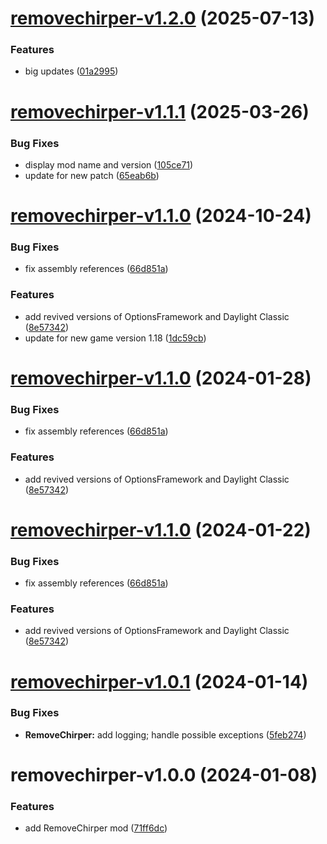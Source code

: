 # [removechirper-v1.2.0](https://github.com/Bomret/CitiesSkylinesMods/compare/removechirper-v1.1.1...removechirper-v1.2.0) (2025-07-13)


### Features

* big updates ([01a2995](https://github.com/Bomret/CitiesSkylinesMods/commit/01a2995638dd508a7f31f5fb3aa00e734ec0f34f))

# [removechirper-v1.1.1](https://github.com/Bomret/CitiesSkylinesMods/compare/removechirper-v1.1.0...removechirper-v1.1.1) (2025-03-26)


### Bug Fixes

* display mod name and version ([105ce71](https://github.com/Bomret/CitiesSkylinesMods/commit/105ce71c3ed68f7cc23bf475d90f4c88e4185bd6))
* update for new patch ([65eab6b](https://github.com/Bomret/CitiesSkylinesMods/commit/65eab6b5df6abcfd86651e39d305b974dc71d8ff))

# [removechirper-v1.1.0](https://github.com/Bomret/CitiesSkylinesMods/compare/removechirper-v1.0.1...removechirper-v1.1.0) (2024-10-24)


### Bug Fixes

* fix assembly references ([66d851a](https://github.com/Bomret/CitiesSkylinesMods/commit/66d851ad417a3f522d1f3897c04300a37340aaf3))


### Features

* add revived versions of OptionsFramework and Daylight Classic ([8e57342](https://github.com/Bomret/CitiesSkylinesMods/commit/8e573428ea1681a5089812d8d0b527c345410bf0))
* update for new game version 1.18 ([1dc59cb](https://github.com/Bomret/CitiesSkylinesMods/commit/1dc59cbec50cbbdb3a833f1060e83dd43fe97483))

# [removechirper-v1.1.0](https://github.com/Bomret/CitiesSkylinesMods/compare/removechirper-v1.0.1...removechirper-v1.1.0) (2024-01-28)


### Bug Fixes

* fix assembly references ([66d851a](https://github.com/Bomret/CitiesSkylinesMods/commit/66d851ad417a3f522d1f3897c04300a37340aaf3))


### Features

* add revived versions of OptionsFramework and Daylight Classic ([8e57342](https://github.com/Bomret/CitiesSkylinesMods/commit/8e573428ea1681a5089812d8d0b527c345410bf0))

# [removechirper-v1.1.0](https://github.com/Bomret/CitiesSkylinesMods/compare/removechirper-v1.0.1...removechirper-v1.1.0) (2024-01-22)


### Bug Fixes

* fix assembly references ([66d851a](https://github.com/Bomret/CitiesSkylinesMods/commit/66d851ad417a3f522d1f3897c04300a37340aaf3))


### Features

* add revived versions of OptionsFramework and Daylight Classic ([8e57342](https://github.com/Bomret/CitiesSkylinesMods/commit/8e573428ea1681a5089812d8d0b527c345410bf0))

# [removechirper-v1.0.1](https://github.com/Bomret/CitiesSkylinesMods/compare/removechirper-v1.0.0...removechirper-v1.0.1) (2024-01-14)


### Bug Fixes

* **RemoveChirper:** add logging; handle possible exceptions ([5feb274](https://github.com/Bomret/CitiesSkylinesMods/commit/5feb2749a1405acad6bc3b3e35403a255951a85d))

# removechirper-v1.0.0 (2024-01-08)


### Features

* add RemoveChirper mod ([71ff6dc](https://github.com/Bomret/CitiesSkylinesMods/commit/71ff6dccbe57e7b28ec614d3e104f30ea2771297))
